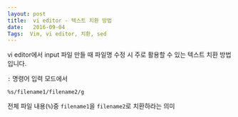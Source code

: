 ```yaml
---
layout: post
title:  vi editor - 텍스트 치환 방법
date:   2016-09-04
Tags:  Vim, vi editor, 치환, sed
---
```


vi editor에서 input 파일 만들 때 파일명 수정 시 주로 활용할 수 있는 텍스트 치환 방법 입니다.

`:` 명령어 입력 모드에서

	%s/filename1/filename2/g

전체 파일 내용(`%`)중 `filename1`을 `filename2`로 치환하라는 의미